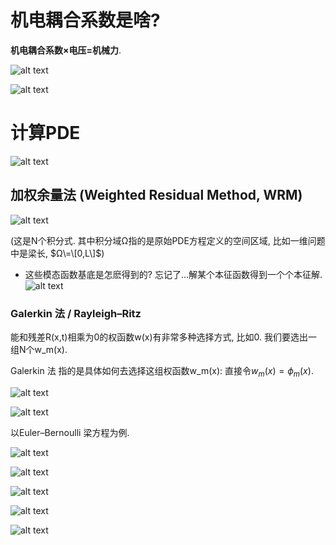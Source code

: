 






# 机电耦合系数是啥?

**机电耦合系数×电压=机械力**.

![alt text](image-10.png)

![alt text](image-11.png)









# 计算PDE


![alt text](image.png)


## 加权余量法 (Weighted Residual Method, WRM)

![alt text](image-1.png)

(这是N个积分式. 其中积分域Ω指的是原始PDE方程定义的空间区域, 比如一维问题中是梁长, $Ω\=\[0,L\]$)




* 这些模态函数基底是怎麽得到的?
  忘记了...解某个本征函数得到一个个本征解.
![alt text](image-5.png)




### Galerkin 法 / Rayleigh–Ritz

能和残差R(x,t)相乘为0的权函数w(x)有非常多种选择方式, 比如0. 我们要选出一组N个w_m(x).

Galerkin 法 指的是具体如何去选择这组权函数w_m(x): 直接令$w_m(x)=ϕ_m(x)$.


![alt text](image-2.png)

![alt text](image-6.png)

以Euler–Bernoulli 梁方程为例.

![alt text](image-3.png)

![alt text](image-4.png)

![alt text](image-7.png)

![alt text](image-8.png)

![alt text](image-9.png)





